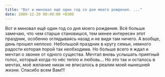 ```yaml
---
title: "Вот и миновал ещё один год со дня моего рождения. ..."
date: 2009-12-20 00:49:00 +0300
---
```


Вот и миновал ещё один год со дня моего рождения. Всё больше замечаю, что чем старше становишся, тем менее интересен этот праздник, особенно оглядываясь назад и не видя там ничего.
А вообще, день прошел неплохо. Небольшой праздник в кругу семьи, немного радости которая порой так необходима.
Но больше всего я ждал и мечтал о звонке от одного существа. Мечтал вновь услышать приятный голос, который когда-то нёс тепло и любовь... Но это так и осталось в мечтах, моё желание никак не вписалось в реалии моей нынешней жизни.
Спасибо всем Вам!!!

